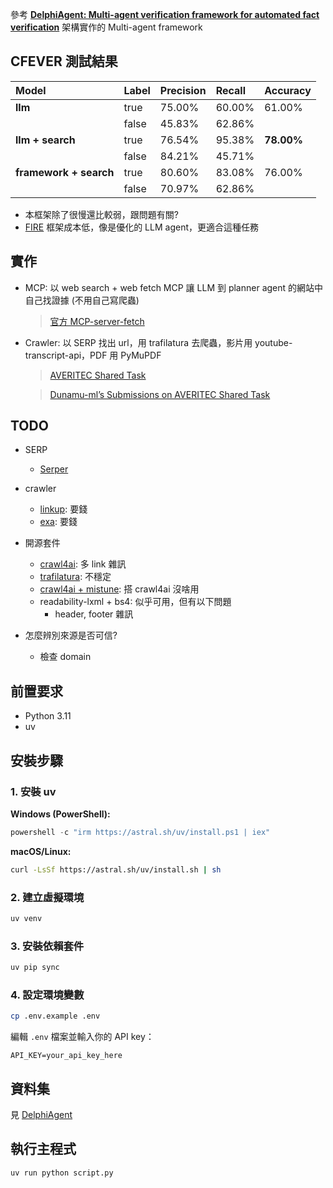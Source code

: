 參考 [**DelphiAgent: Multi-agent verification framework for automated fact verification**](https://github.com/zjfgh2015/DelphiAgent) 架構實作的 Multi-agent framework

## CFEVER 測試結果

| Model                | Label | Precision | Recall  | Accuracy |
| :------------------- | :---- | :-------- | :------ | :------- |
| **llm**              | true  | 75.00%    | 60.00%  | 61.00%   |
|                      | false | 45.83%    | 62.86%  |          |
| **llm + search**       | true  | 76.54%    | 95.38%  | **78.00%**   |
|                      | false | 84.21%    | 45.71%  |          |
| **framework + search** | true  | 80.60%    | 83.08%  | 76.00%   |
|                      | false | 70.97%    | 62.86%  |          |

- 本框架除了很慢還比較弱，跟問題有關?
- [FIRE](https://arxiv.org/pdf/2411.00784) 框架成本低，像是優化的 LLM agent，更適合這種任務

## 實作

- MCP: 以 web search + web fetch MCP 讓 LLM 到 planner agent 的網站中自己找證據 (不用自己寫爬蟲)
    > [官方 MCP-server-fetch](https://github.com/modelcontextprotocol/servers/tree/main/src/fetch)
- Crawler: 以 SERP 找出 url，用 trafilatura 去爬蟲，影片用 youtube-transcript-api，PDF 用 PyMuPDF
    > [AVERITEC Shared Task](https://aclanthology.org/2024.fever-1.1.pdf)

    > [Dunamu-ml’s Submissions on AVERITEC Shared Task](https://aclanthology.org/2024.fever-1.7.pdf)

## TODO

- SERP 
  - [Serper](https://serper.dev/)
- crawler
  - [linkup](https://www.linkup.so/): 要錢
  - [exa](https://exa.ai/): 要錢
- 開源套件
  - [crawl4ai](https://github.com/unclecode/crawl4ai): 多 link 雜訊
  - [trafilatura](https://trafilatura.readthedocs.io/en/latest/index.html): 不穩定
  - [crawl4ai + mistune](https://github.com/lepture/mistune): 搭 crawl4ai 沒啥用
  - readability-lxml + bs4: 似乎可用，但有以下問題
      - header, footer 雜訊

- 怎麼辨別來源是否可信?
  - 檢查 domain

## 前置要求

- Python 3.11
- uv

## 安裝步驟

### 1. 安裝 uv

**Windows (PowerShell):**
```powershell
powershell -c "irm https://astral.sh/uv/install.ps1 | iex"
```

**macOS/Linux:**
```bash
curl -LsSf https://astral.sh/uv/install.sh | sh
```

### 2. 建立虛擬環境

```bash
uv venv
```

### 3. 安裝依賴套件

```bash
uv pip sync
```

### 4. 設定環境變數

```bash
cp .env.example .env
```

編輯 `.env` 檔案並輸入你的 API key：
```
API_KEY=your_api_key_here
```
## 資料集

見 [DelphiAgent](https://github.com/zjfgh2015/DelphiAgent)

## 執行主程式

```bash
uv run python script.py
```
